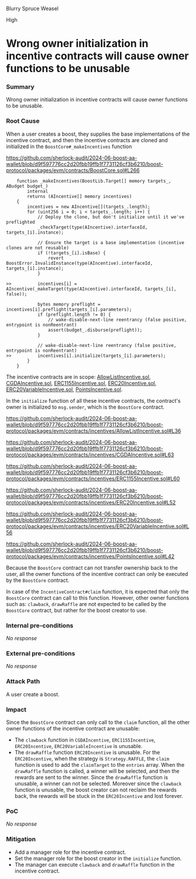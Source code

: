 Blurry Spruce Weasel

High

# Wrong owner initialization in incentive contracts will cause owner functions to be unusable

### Summary

Wrong owner initialization in incentive contracts will cause owner functions to be unusable.

### Root Cause

When a user creates a boost, they supplies the base implementations of the incentive contract, and then the incentive contracts are cloned and initialized in the `BoostCore#_makeIncentives` function

https://github.com/sherlock-audit/2024-06-boost-aa-wallet/blob/d9f597776cc2d20fbb19ffb1f7731126cf3b6210/boost-protocol/packages/evm/contracts/BoostCore.sol#L266

```solidity
    function _makeIncentives(BoostLib.Target[] memory targets_, ABudget budget_)
        internal
        returns (AIncentive[] memory incentives)
    {
        incentives = new AIncentive[](targets_.length);
        for (uint256 i = 0; i < targets_.length; i++) {
            // Deploy the clone, but don't initialize until it we've preflighted
            _checkTarget(type(AIncentive).interfaceId, targets_[i].instance);

            // Ensure the target is a base implementation (incentive clones are not reusable)
            if (!targets_[i].isBase) {
                revert BoostError.InvalidInstance(type(AIncentive).interfaceId, targets_[i].instance);
            }

>>          incentives[i] = AIncentive(_makeTarget(type(AIncentive).interfaceId, targets_[i], false));

            bytes memory preflight = incentives[i].preflight(targets_[i].parameters);
            if (preflight.length != 0) {
                // wake-disable-next-line reentrancy (false positive, entrypoint is nonReentrant)
                assert(budget_.disburse(preflight));
            }

            // wake-disable-next-line reentrancy (false positive, entrypoint is nonReentrant)
>>          incentives[i].initialize(targets_[i].parameters);
        }
    }
```

The incentive contracts are in scope: [AllowListIncentive.sol](https://github.com/sherlock-audit/2024-06-boost-aa-wallet/blob/main/boost-protocol/packages/evm/contracts/incentives/AllowListIncentive.sol), [CGDAIncentive.sol](https://github.com/sherlock-audit/2024-06-boost-aa-wallet/blob/main/boost-protocol/packages/evm/contracts/incentives/CGDAIncentive.sol), [ERC1155Incentive.sol](https://github.com/sherlock-audit/2024-06-boost-aa-wallet/blob/main/boost-protocol/packages/evm/contracts/incentives/ERC1155Incentive.sol), [ERC20Incentive.sol](https://github.com/sherlock-audit/2024-06-boost-aa-wallet/blob/main/boost-protocol/packages/evm/contracts/incentives/ERC20Incentive.sol), [ERC20VariableIncentive.sol](https://github.com/sherlock-audit/2024-06-boost-aa-wallet/blob/main/boost-protocol/packages/evm/contracts/incentives/ERC20VariableIncentive.sol), [PointsIncentive.sol](https://github.com/sherlock-audit/2024-06-boost-aa-wallet/blob/main/boost-protocol/packages/evm/contracts/incentives/PointsIncentive.sol).

In the `initialize` function of all these incentive contracts, the contract's owner is initialized to `msg.sender`, which is the `BoostCore` contract.

https://github.com/sherlock-audit/2024-06-boost-aa-wallet/blob/d9f597776cc2d20fbb19ffb1f7731126cf3b6210/boost-protocol/packages/evm/contracts/incentives/AllowListIncentive.sol#L36

https://github.com/sherlock-audit/2024-06-boost-aa-wallet/blob/d9f597776cc2d20fbb19ffb1f7731126cf3b6210/boost-protocol/packages/evm/contracts/incentives/CGDAIncentive.sol#L63

https://github.com/sherlock-audit/2024-06-boost-aa-wallet/blob/d9f597776cc2d20fbb19ffb1f7731126cf3b6210/boost-protocol/packages/evm/contracts/incentives/ERC1155Incentive.sol#L60

https://github.com/sherlock-audit/2024-06-boost-aa-wallet/blob/d9f597776cc2d20fbb19ffb1f7731126cf3b6210/boost-protocol/packages/evm/contracts/incentives/ERC20Incentive.sol#L52

https://github.com/sherlock-audit/2024-06-boost-aa-wallet/blob/d9f597776cc2d20fbb19ffb1f7731126cf3b6210/boost-protocol/packages/evm/contracts/incentives/ERC20VariableIncentive.sol#L56

https://github.com/sherlock-audit/2024-06-boost-aa-wallet/blob/d9f597776cc2d20fbb19ffb1f7731126cf3b6210/boost-protocol/packages/evm/contracts/incentives/PointsIncentive.sol#L42

Because the `BoostCore` contract can not transfer ownership back to the user, all the owner functions of the incentive contract can only be executed by the `BoostCore` contract.

In case of the `IncentiveContract#claim` function, it is expected that only the `BoostCore` contract can call to this function. However, other owner functions such as: `clawback`, `drawRaffle` are not expected to be called by the `BoostCore` contract, but rather for the boost creator to use.

### Internal pre-conditions

_No response_

### External pre-conditions

_No response_

### Attack Path

A user create a boost.

### Impact

Since the `BoostCore` contract can only call to the `claim` function, all the other owner functions of the incentive contract are unusable:
- The `clawback` function in `CGDAIncentive`, `ERC1155Incentive`, `ERC20Incentive`, `ERC20VariableIncentive` is unusable.
- The `drawRaffle` function `ERC20Incentive` is unusable. For the `ERC20Incentive`, when the strategy is `Strategy.RAFFLE`, the `claim` function is used to add the `claimTarget` to the `entries` array. When the `drawRaffle` function is called, a winner will be selected, and then the rewards are sent to the winner. Since the `drawRaffle` function is unusable, a winner can not be selected. Moreover since the  `clawback` function is unusable, the boost creator can not reclaim the rewards back, the rewards will be stuck in the `ERC20Incentive` and lost forever.

### PoC

_No response_

### Mitigation

- Add a manager role for the incentive contract.
- Set the manager role for the boost creator in the `initialize` function.
- The manager can execute `clawback` and `drawRaffle` function in the incentive contract.